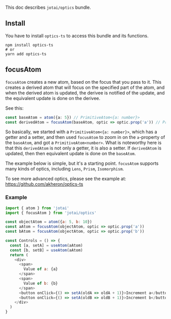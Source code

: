 This doc describes `jotai/optics` bundle. 

## Install

You have to install `optics-ts` to access this bundle and its functions.

```
npm install optics-ts
# or 
yarn add optics-ts
```

## focusAtom

`focusAtom` creates a new atom, based on the focus that you pass to it. This creates a derived atom that will focus on the specified part of the atom, 
and when the derived atom is updated, the derivee is notified of the update, and the equivalent update is done on the derivee.

See this: 

```typescript
const baseAtom = atom({a: 5}) // PrimitiveAtom<{a: number}>
const derivedAtom = focusAtom(baseAtom, optic => optic.prop('a')) // PrimitiveAtom<number>
```

So basically, we started with a `PrimitiveAtom<{a: number}>`, which has a getter and a setter, and then used `focusAtom` to zoom in on the `a`-property of 
the `baseAtom`, and got a `PrimitiveAtom<number>`. What is noteworthy here is that this `derivedAtom` is not only a getter, it is also a setter. If `derivedAtom` is updated, then
then equivalent update is done on the `baseAtom`. 

The example below is simple, but it's a starting point. `focusAtom` supports many kinds of optics, including `Lens`, `Prism`, `Isomorphism`.

To see more advanced optics, please see the example at: https://github.com/akheron/optics-ts


### Example

```js
import { atom } from 'jotai'
import { focusAtom } from 'jotai/optics'

const objectAtom = atom({a: 5, b: 10})
const aAtom = focusAtom(objectAtom, optic => optic.prop('a'))
const bAtom = focusAtom(objectAtom, optic => optic.prop('b'))

const Controls = () => {
  const [a, setA] = useAtom(aAtom)
  const [b, setB] = useAtom(aAtom)
  return (
    <div>
      <span>
        Value of a: {a}
      </span>
      <span>
        Value of b: {b}
      </span>
      <button onClick={() => setA(oldA => oldA + 1)}>Increment a</button>
      <button onClick={() => setA(oldB => oldB + 1)}>Increment b</button>
    </div> 
  )
}
```
